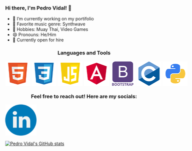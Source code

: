 ### Hi there, I'm Pedro Vidal! 👋

- 🔭 I’m currently working on my portifolio
- 🎵 Favorite music genre: Synthwave
- 🥋 Hobbies: Muay Thai, Video Games
- 😄 Pronouns: He/Him
- 💼 Currently open for hire

<h3 align="center">Languages and Tools</h3>
<div align="center" style="display: flex; align-items: center">
  <img src="./HTML5 Logo.png" alt="HTML" style="width: 80px; height: auto"\>
  &nbsp;
  &nbsp;
  &nbsp;
  <img src="./CSS Logo.png" alt="CSS" style="width: 80px; height: auto"\>
  &nbsp;
  &nbsp;
  &nbsp;
  <img src="./Javascript Logo.png" alt="Javascript" style="width: 80px; height: auto"\>
  &nbsp;
  &nbsp;
  &nbsp;
  <img src="./Angular Logo.png" alt="Angular" style="width: 80px; height: auto"\>
  &nbsp;
  &nbsp;
  &nbsp;
  <img src="./Bootstrap Logo.png" alt="Bootstrap" style="width: 80px; height: auto"\>
  &nbsp;
  &nbsp;
  &nbsp;
  <img src="./C Logo.png" alt="C" style="width: 80px; height: auto"\>
  &nbsp;
  &nbsp;
  &nbsp;
  <img src="./Python Logo.png" alt="Python" style="width: 80px; height: auto"\>
</div>

<h3 align="center">Feel free to reach out! Here are my socials:</h3>
<div align="center" style="display: flex; align-items: center">
  <a href="https://www.linkedin.com/in/pedro-c-vidal/"><img src="./LinkedIn Logo.png" alt="LinkedIn" style="width: 100px; height: auto"\></a>
</div>

[![Pedro Vidal's GitHub stats](https://github-readme-stats.vercel.app/api?username=PedroVidal27)](https://github.com/anuraghazra/github-readme-stats)

